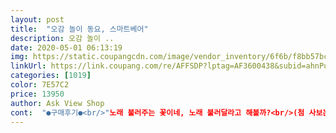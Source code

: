 ```yaml
---
layout: post 
title:  "오감 놀이 동요, 스마트베어" 
description: 오감 놀이 ..
date: 2020-05-01 06:13:19 
img: https://static.coupangcdn.com/image/vendor_inventory/6f6b/f8bb57bc6ebbd78dced9e387773785305a45e9474dd201fa8edab48b4ec1.jpg 
linkUrl: https://link.coupang.com/re/AFFSDP?lptag=AF3600438&subid=ahnPublicAsk&pageKey=413664&itemId=1076749&vendorItemId=3001835765&traceid=V0-113-e909ab5d5036f508 
categories: [1019] 
color: 7E57C2 
price: 13950 
author: Ask View Shop 
cont:  "●구매후기●<br/>"노래 불러주는 꽃이네, 노래 불러달라고 해볼까?<br/>(첨 사보는지라ㅜㅜ)<br/><br/> -건전지는 2개월 좀 지나서 교체해야했구요.<br/>.<br/><br/><br/> -노래 무한반복 빼곤 다 만족합니다.<br/> 뽕 뽑았어요.<br/>ㅎㅎ<br/><br/> -노래는 5가지라.<br/>.<br/> 노래가 멈추면 다시 재생 버튼을 누르는게 귀찮아서 무한반복으로 노래가 흘러나왔음 좋겠다 싶었어요 ㅎㅎ<br/><br/> -달랠때 많이 이용합니다.<br/> 꽃에서 빛도나고 흔들면 뾰잉뾰잉 소리가 나니, 짜증내다가도 손으로 쥐고 입에 넣어요 조용히.<br/><br/><br/> -버튼이 단순하게 재생 멈춤 전원 요렇게 있어서 간편했네요.<br/><br/><br/> -아이가 갖고 놀다보면 수없이 던지고 떨어뜨리고 하는데.<br/>.<br/>튼튼합니다.<br/>고장안나고.<br/> 책도 물론 튼튼했구요.<br/><br/><br/> -아이가 많이 물고빨고 하는데 잉크가 묻어나오거나 오염되는 일은 없었네요.<br/><br/><br/> -아이가 아직 어려 책은 안보지만 나중엔 책보면서 노래 불러주고 싶어요.<br/> 책은 어두운곳에 방치되어 있어요 ㅎㅎ<br/><br/> -외출 필수품이구요.<br/>.<br/><br/><br/> -일단 소리 잘나고 소리 조절 2단계로 있어서 조용히 틀고싶을때 음량 작은걸로 맞추면 되서 좋았구요.<br/><br/><br/> -일주일에 오일정도는 트는듯.<br/>.<br/><br/>10곡이었다면 더 비쌌을거란 생각... <br/>.<br/>?<br/>3개월 쓴 지금도 가끔 노래 나오면 바로 미소 뿜뿜, 팔딱팔딱 합니다.<br/><br/>5개월 즈음에 샀는데 더 빨리 사줘도 되겠다라는 생각을 했어요.<br/><br/>7월 17일에 받아 3개월 쓴 후기입니다.<br/> 지금은 8개월째.<br/><br/>가위로 잘라보니 굉장히 날카롭네요<br/>곧 100일이 되는 딸 아이에게<br/>구슬비 · 바둑이 방울 · 멋쟁이 토마토 · 솜사탕 · 햇볕은 쨍쨍이 수록되어 있어요.<br/><br/>국내 안전검사 KC 인증 마크를 통과해 어린 아이도 안심하고 볼 수 있어요.<br/><br/>국민 사운드북이라 불리울 정도로 많은 엄마들이 구매를 하는것 같더라구요.<br/><br/>귀여워서 세개 다 사버렸습니다 :<br/> -)<br/>그리고 건전지 넣는 곳 덮개 (+) 나사가 굉~장히 작아서<br/>그리고 동요 나올때마다<br/>그중에서도 청각은 가장 먼저 발달되어 태어난 지 2개월 정도면 서로 다른 소리를 구별하지요.<br/><br/>기차 칙폭 소리 등등 여러 소리가 나요<br/>노래가 끝나고 조용해지면<br/>동요 들려주려고 구매했어요<br/>동요가 5곡이 나오는데<br/>동요를 들어주면<br/>동요를 흥얼거리며 노랫말 하나하나의 맛과 냄새, 느낌 등을 이야기 해주면 좋아요.<br/><br/>동요에는 시각, 청각, 후각, 미각 등 오감을 자극하는 노랫말이 가득 들어있어요.<br/><br/>뒷면은 아스테이지 같은 비닐로 되어있고<br/>또 틀어달라고 옹알옹알대요 ㅎㅎ<br/>또한 책의 날카로운 모소리 부분을 둥글게 제작하여 아이가 다칠 위험이 없어요.<br/><br/>뭐 요렇게 얘기하면서 놀아주네요.<br/>.<br/><br/>받고 보니 뭐,,, 그정도 할거 같다는 생각이 드네요<br/>발도 바둥바둥 거리구요  and gt; and lt;<br/>방울 소리나 반짝이는 소리<br/>백일준비하면서 구매해서 동요를 자주 틀어주니 좋아하더라구요 :)<br/>버튼 한번씩 더 누르면 그 다음 곡으로 넘어가요<br/>사진은 3개월동안 물고빨고 한 후의 모습이네요.<br/>.<br/><br/>소위 말하는 "빠가" 안나게 주의하셔야 할거 같습니다<br/>손 조심하셔야할거 같아요 ㅠㅠ<br/>아가들 청각 자극에 좋을거 같네요<br/>아이들의 감성 발달에 도움을 많이 준다그러더라구요<br/>아이에겐.<br/>.<br/><br/>앞면은 플라스틱인데<br/>어디까지나 제 개인적인 소견입니다<br/>영아기에 가장 효과적인 교육 방법은 감각을 자극하는 거예요.<br/><br/>온 몸으로 신나하네요<br/>이런 나사는 조금만 힘을 잘못 줘도 동그랗게 되어버리더라구요ㅠ<br/>일시정지 상태에서도 흔들어 주면 효과음이 재생되어 아기들의 귀를 즐겁게 해 줍니다.<br/><br/>전 만족이어요<br/>전 하나 사보고 더 필요하면 사자라는 생각에 이 노란튤립으로 먼저 구매했답니다.<br/> 아직 다른 튤립은 구매안했지만, 마음에 안들어서가 아니라 그냥 하나만 있어도 되겠다.<br/>.<br/> 하나면 만족해서 따로 구매하지 않았네요 ㅎㅎ<br/>제 갠적으론 첨에 결제하면서 금액이 좀 비싸다 싶었는데<br/>주변 친구들 중에 육아하고 있는 친구는 이 사운드북 시리즈 중 한가지 이상은 꼭 집에 있어요.<br/><br/>집에 작은 드라이버 없다면 구비하셔야겠어용;;<br/>참고만 부탁드려요~<br/>청각 자극은 다른 뇌 활동을 왕성하게 이끌어내는 시작점이 되기 때문에 다른 감각 중에서도 우선적으로 키워줘야해요.<br/><br/>청각을 발달시키는데 제일 좋은게 노래를 들려주는 거예요.<br/><br/>튤립 마라카스가 책과 분리되어 손으로 꼭 잡고 노랫소리에 맞춰 흔들면 쿵작쿵작 박자를 맞춰 볼 수 있어요.<br/><br/>튤립 사운드북 사용시기는 따로 없을 것 같아요.<br/><br/>튤립사운드북을 구매하면 건전지가 들어있어요 :)<br/>튼튼이한테 노래 불러주네, 아이신나.<br/>꽃이 노래잘한다~"<br/>포장이<br/>휴대용으로 들고다니기 좋을거 같습니다<br/>휴대용으로 들고다니기도 좋고, 오감을 자극시킬 수 있어서 더 좋은 튤립사운드북!<br/>흔들어주거나 콕콕 두들겨주면 그 곡 내용에 맞춰서<br/>" 
---
```

